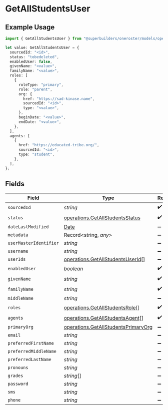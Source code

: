 # GetAllStudentsUser

## Example Usage

```typescript
import { GetAllStudentsUser } from "@superbuilders/oneroster/models/operations";

let value: GetAllStudentsUser = {
  sourcedId: "<id>",
  status: "tobedeleted",
  enabledUser: false,
  givenName: "<value>",
  familyName: "<value>",
  roles: [
    {
      roleType: "primary",
      role: "parent",
      org: {
        href: "https://sad-kinase.name",
        sourcedId: "<id>",
        type: "<value>",
      },
      beginDate: "<value>",
      endDate: "<value>",
    },
  ],
  agents: [
    {
      href: "https://educated-tribe.org/",
      sourcedId: "<id>",
      type: "student",
    },
  ],
};
```

## Fields

| Field                                                                                         | Type                                                                                          | Required                                                                                      | Description                                                                                   |
| --------------------------------------------------------------------------------------------- | --------------------------------------------------------------------------------------------- | --------------------------------------------------------------------------------------------- | --------------------------------------------------------------------------------------------- |
| `sourcedId`                                                                                   | *string*                                                                                      | :heavy_check_mark:                                                                            | N/A                                                                                           |
| `status`                                                                                      | [operations.GetAllStudentsStatus](../../models/operations/getallstudentsstatus.md)            | :heavy_check_mark:                                                                            | N/A                                                                                           |
| `dateLastModified`                                                                            | [Date](https://developer.mozilla.org/en-US/docs/Web/JavaScript/Reference/Global_Objects/Date) | :heavy_minus_sign:                                                                            | N/A                                                                                           |
| `metadata`                                                                                    | Record<string, *any*>                                                                         | :heavy_minus_sign:                                                                            | N/A                                                                                           |
| `userMasterIdentifier`                                                                        | *string*                                                                                      | :heavy_minus_sign:                                                                            | N/A                                                                                           |
| `username`                                                                                    | *string*                                                                                      | :heavy_minus_sign:                                                                            | N/A                                                                                           |
| `userIds`                                                                                     | [operations.GetAllStudentsUserId](../../models/operations/getallstudentsuserid.md)[]          | :heavy_minus_sign:                                                                            | N/A                                                                                           |
| `enabledUser`                                                                                 | *boolean*                                                                                     | :heavy_check_mark:                                                                            | N/A                                                                                           |
| `givenName`                                                                                   | *string*                                                                                      | :heavy_check_mark:                                                                            | N/A                                                                                           |
| `familyName`                                                                                  | *string*                                                                                      | :heavy_check_mark:                                                                            | N/A                                                                                           |
| `middleName`                                                                                  | *string*                                                                                      | :heavy_minus_sign:                                                                            | N/A                                                                                           |
| `roles`                                                                                       | [operations.GetAllStudentsRole](../../models/operations/getallstudentsrole.md)[]              | :heavy_check_mark:                                                                            | N/A                                                                                           |
| `agents`                                                                                      | [operations.GetAllStudentsAgent](../../models/operations/getallstudentsagent.md)[]            | :heavy_check_mark:                                                                            | N/A                                                                                           |
| `primaryOrg`                                                                                  | [operations.GetAllStudentsPrimaryOrg](../../models/operations/getallstudentsprimaryorg.md)    | :heavy_minus_sign:                                                                            | N/A                                                                                           |
| `email`                                                                                       | *string*                                                                                      | :heavy_minus_sign:                                                                            | N/A                                                                                           |
| `preferredFirstName`                                                                          | *string*                                                                                      | :heavy_minus_sign:                                                                            | N/A                                                                                           |
| `preferredMiddleName`                                                                         | *string*                                                                                      | :heavy_minus_sign:                                                                            | N/A                                                                                           |
| `preferredLastName`                                                                           | *string*                                                                                      | :heavy_minus_sign:                                                                            | N/A                                                                                           |
| `pronouns`                                                                                    | *string*                                                                                      | :heavy_minus_sign:                                                                            | N/A                                                                                           |
| `grades`                                                                                      | *string*[]                                                                                    | :heavy_minus_sign:                                                                            | N/A                                                                                           |
| `password`                                                                                    | *string*                                                                                      | :heavy_minus_sign:                                                                            | N/A                                                                                           |
| `sms`                                                                                         | *string*                                                                                      | :heavy_minus_sign:                                                                            | N/A                                                                                           |
| `phone`                                                                                       | *string*                                                                                      | :heavy_minus_sign:                                                                            | N/A                                                                                           |